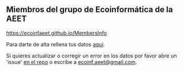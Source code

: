 ## Miembros del grupo de Ecoinformática de la AEET

https://ecoinfaeet.github.io/MembersInfo

Para darte de alta rellena tus datos [aquí](https://docs.google.com/forms/d/e/1FAIpQLScCIlXvN2LtOkj1MNFPK-UzTfkK8jg5ZMXT0OgjyUUJdndo2Q/viewform?c=0&w=1). 

Si quieres actualizar o corregir un error en los datos por favor abre un 'issue' [en el repo](https://github.com/ecoinfAEET/MembersInfo) o escribe a ecoinf.aeet@gmail.com.

